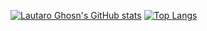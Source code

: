 [![Lautaro Ghosn's GitHub stats](https://github-readme-stats.vercel.app/api?username=LGhosn&show_icons=true&theme=radical)](https://github.com/LGhosn/github-readme-stats)
[![Top Langs](https://github-readme-stats.vercel.app/api/top-langs/?username=LGhosn)](https://github.com/LGhosn/github-readme-stats)

